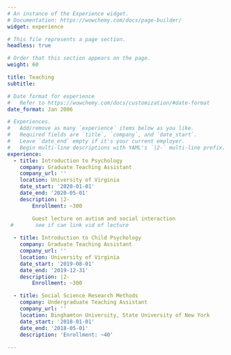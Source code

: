 ```yaml
---
# An instance of the Experience widget.
# Documentation: https://wowchemy.com/docs/page-builder/
widget: experience

# This file represents a page section.
headless: true

# Order that this section appears on the page.
weight: 60

title: Teaching
subtitle:

# Date format for experience
#   Refer to https://wowchemy.com/docs/customization/#date-format
date_format: Jan 2006

# Experiences.
#   Add/remove as many `experience` items below as you like.
#   Required fields are `title`, `company`, and `date_start`.
#   Leave `date_end` empty if it's your current employer.
#   Begin multi-line descriptions with YAML's `|2-` multi-line prefix.
experience:
  - title: Introduction to Psychology
    company: Graduate Teaching Assistant
    company_url: ''
    location: University of Virginia
    date_start: '2020-01-01'
    date_end: '2020-05-01'
    description: |2-
        Enrollment: ~300

        Guest lecture on autism and social interaction
 #       see if can link vid of lecture
        
  - title: Introduction to Child Psychology
    company: Graduate Teaching Assistant
    company_url: ''
    location: University of Virginia
    date_start: '2019-08-01'
    date_end: '2019-12-31'
    description: |2-
        Enrollment: ~300

  - title: Social Science Research Methods
    company: Undergraduate Teaching Assistant
    company_url: ''
    location: Binghamton University, State University of New York
    date_start: '2018-01-01'
    date_end: '2018-05-01'
    description: 'Enrollment: ~40'
        
---
```

